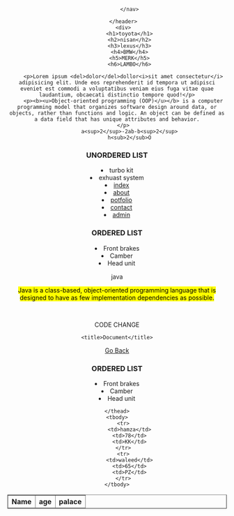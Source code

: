 <!DOCTYPE html>
<html>
    <head>
        <title>SUPRA</title>
    </head>
    <body>
        <header>
            <nav>

            </nav>

        </header>
        <div>
            <h1>toyota</h1>
            <h2>nisan</h2>
            <h3>lexus</h3>
            <h4>BMW</h4>
            <h5>MERK</h5>
            <h6>LAMBO</h6>
        
        <p>Lorem ipsum <del>dolor</del>dollor<i>sit amet consectetur</i> adipisicing elit. Unde eos reprehenderit id tempora ut adipisci eveniet est commodi a voluptatibus veniam eius fuga vitae quae laudantium, obcaecati distinctio tempore quod!</p>
        <p><b><u>Object-oriented programming (OOP)</u></b> is a computer programming model that organizes software design around data, or objects, rather than functions and logic. An object can be defined as a data field that has unique attributes and behavior.
        </p>
            a<sup>2</sup>-2ab-b<sup>2</sup>
            h<sub>2</sub>O
<h3>UNORDERED LIST</h3>
<ul style="list-style-type: lower-latin;"></ul>
    <li>turbo kit</li>
    <li>exhuast system</li>
    <li> <a href="index.html">index</a></li>
    <li> <a href="about.html">about</a></li> 
    <li> <a href="potfolio.html" target="_Blank">potfolio</a></li>
    <li> <a href="contact.html">contact</a></li>
    <li><a href="admin/dashboard/index.html">admin</a></li>



</ul>  
<h3>ORDERED LIST</h3>
<ol style="list-style-type:lower-latin;"></ol>
    <li>Front brakes</li>
    <li>Camber</li>
    <li>Head unit</li>

</ol>
<dl>
    <dt>java</dt>
    <dl>
        <mark>Java is a class-based, object-oriented programming language that is designed to have as few implementation dependencies as possible. </mark>
    </dl>
</dl>

<img src="uploads/download (2).jpg" alt="">
<img src="uploads/images.jpg" alt="">
<img src="uploads/download.jpg" alt="">
</div>
<footer>


</footer>
</body>

</html>



CODE CHANGE

<!DOCTYPE html>
<html>
<head>
 
    <title>Document</title>
</head>
<body>
    <a href="../../">Go Back</a>


</ul>  
<h3>ORDERED LIST</h3>
<ol style="list-style-type:lower-latin;"></ol>
    <li>Front brakes</li>
    <li>Camber</li>
    <li>Head unit</li>
    <table border="1">
    <thead>
        <th>Name</th>
        <th>age</th>
        <th>palace</th>
   
    </thead>
    <tbody>
        <tr>
            <td>hamza</td>
            <td>78</td>
            <td>KK</td>
        </tr>
        <tr>
            <td>waleed</td>
            <td>65</td>
            <td>PZ</td>
        </tr>
    </tbody>
</table>
</body>
</html>
